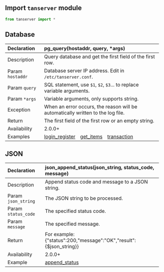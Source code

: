 ## Import `tanserver` module

```python
from tanserver import *
```

## Database

| Declaration         | pg_query(hostaddr, query, *args)
| :------             | :------
| Description         | Query database and get the first field of the first row.
| Param `hostaddr`    | Database server IP address. Edit in `/etc/tanserver.conf`.
| Param `query`       | SQL statement, use `$1`, `$2`, `$3`... to replace variable arguments.
| Param `*args`       | Variable arguments, only supports string.
| Exception           | When an error occurs, the reason will be automatically written to the log file.
| Return              | The first field of the first row or an empty string.
| Availability        | 2.0.0+
| Examples            | [login_register](../examples/#api-login_register)&emsp;[get_items](../examples/#api-get_items)&emsp;[transaction](../examples/#api-transaction)

## JSON

| Declaration         | json_append_status(json_string, status_code, message)
| :------             | :------
| Description         | Append status code and message to a JSON string.
| Param `json_string` | The JSON string to be processed.
| Param `status_code` | The specified status code.
| Param `message`     | The specified message.
| Return              | For example: {"status":200,"message":"OK","result":{$json_string}}
| Availability        | 2.0.0+
| Example             | [append_status](../examples/#api-append_status)
